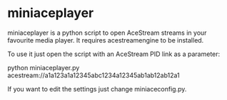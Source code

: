 miniaceplayer
=============

miniaceplayer is a python script to open AceStream streams in your favourite media player. It requires acestreamengine to be installed.

To use it just open the script with an AceStream PID link as a parameter:

python miniaceplayer.py acestream://a1a123a1a12345abc1234a12345ab1ab12ab12a1

If you want to edit the settings just change miniaceconfig.py.
